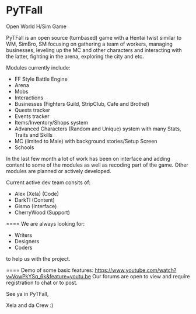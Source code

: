 # PyTFall
Open World H/Sim Game

PyTFall is an open source (turnbased) game with a Hentai twist similar to WM, SimBro, SM focusing on 
gathering a team of workers, managing businesses, leveling up the MC and other characters and interacting with the latter,
fighting in the arena, exploring the city and etc.

Modules currently include:

- FF Style Battle Engine
- Arena
- Mobs
- Interactions
- Businesses (Fighters Guild, StripClub, Cafe and Brothel)
- Quests tracker
- Events tracker
- Items/Inventory/Shops system
- Advanced Characters (Random and Unique) system with many Stats, Traits and Skills
- MC (limited to Male) with background stories/Setup Screen
- Schools

In the last few month a lot of work has been on interface and adding content to some of the modules
as well as recoding part of the game. Other modules are planned or actively developed.


Current active dev team consits of:
- Alex (Xela) (Code)
- DarkTl (Content)
- Gismo (Interface)
- CherryWood (Support)

====
We are always looking for:

- Writers
- Designers
- Coders

to help us with the project.

====
Demo of some basic features: https://www.youtube.com/watch?v=VowPkYSq_6k&feature=youtu.be
Our forums are open to view and require registration to chat or to post.


See ya in PyTFall,

Xela and da Crew :)
